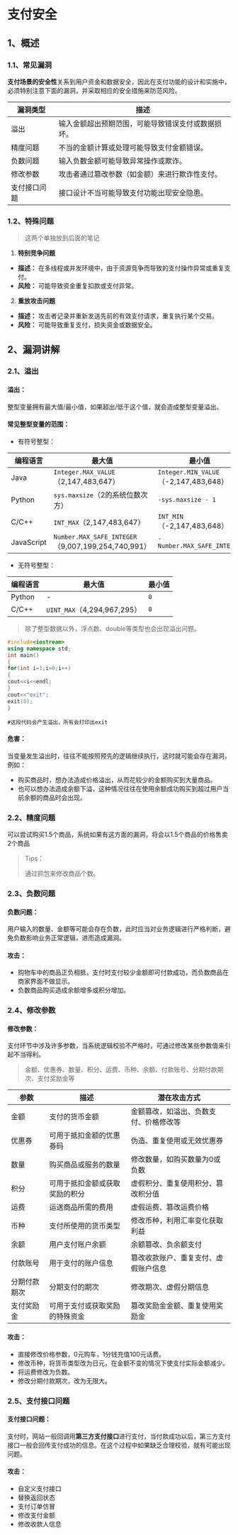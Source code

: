 # 支付安全

## 1、概述

### 1.1、常见漏洞

**支付场景的安全性**关系到用户资金和数据安全，因此在支付功能的设计和实施中，必须特别注意下面的漏洞，并采取相应的安全措施来防范风险。

| 漏洞类型     | 描述                                               |
| ------------ | -------------------------------------------------- |
| 溢出         | 输入金额超出预期范围，可能导致错误支付或数据损坏。 |
| 精度问题     | 不当的金额计算或处理可能导致支付金额错误。         |
| 负数问题     | 输入负数金额可能导致异常操作或欺诈。               |
| 修改参数     | 攻击者通过篡改参数（如金额）来进行欺诈性支付。     |
| 支付接口问题 | 接口设计不当可能导致支付功能出现安全隐患。         |

### 1.2、特殊问题

> 这两个单独放到后面的笔记

1. **特别竞争问题**

- **描述：** 在多线程或并发环境中，由于资源竞争而导致的支付操作异常或重复支付。
- **风险：** 可能导致资金重复扣款或支付异常。

2. **重放攻击问题**

- **描述：** 攻击者记录并重新发送先前的有效支付请求，重复执行某个交易。
- **风险：** 可能导致重复支付，损失资金或数据安全。

## 2、漏洞讲解

### 2.1、溢出

#### 溢出： 

整型变量拥有最大值/最小值，如果超出/低于这个值，就会造成整型变量溢出。

#### 常见整型变量的范围： 

- 有符号整型：

| 编程语言   | 最大值                                             | 最小值                                |
| ---------- | -------------------------------------------------- | ------------------------------------- |
| Java       | `Integer.MAX_VALUE`（2,147,483,647）               | `Integer.MIN_VALUE`（-2,147,483,648） |
| Python     | `sys.maxsize`（2的系统位数次方）                   | `-sys.maxsize - 1`                    |
| C/C++      | `INT_MAX`（2,147,483,647）                         | `INT_MIN`（-2,147,483,648）           |
| JavaScript | `Number.MAX_SAFE_INTEGER`（9,007,199,254,740,991） | `-Number.MAX_SAFE_INTEGER`            |

- 无符号整型：

| 编程语言 | 最大值                      | 最小值 |
| -------- | --------------------------- | ------ |
| Python   | -                           | `0`    |
| C/C++    | `UINT_MAX`（4,294,967,295） | `0`    |

>  除了整型数据以外，浮点数、double等类型也会出现溢出问题。

```c++
#include<iostream>
using namespace std;
int main()
{
for(int i=1;i>0;i++)
{
cout<<i<<endl;
}
cout<<"exit";
exit(0);
}
```

```
#这段代码会产生溢出，所有会打印出exit
```

#### 危害：

当变量发生溢出时，往往不能按照预先的逻辑继续执行，这时就可能会存在漏洞，例如：

- 购买商品时，想办法造成价格溢出，从而花较少的金额购买到大量商品。
- 也可以想办法造成余额下溢，这种情况往往在使用余额成功购买到超过用户当前余额的商品时会出现。

### 2.2、精度问题

可以尝试购买1.5个商品，系统如果有这方面的漏洞，将会以1.5个商品的价格售卖2个商品

> Tips：
>
> 通过抓包来修改商品个数。

### 2.3、负数问题

#### 负数问题： 

用户输入的数量、金额等可能会存在负数，此时应当对业务逻辑进行严格判断，避免负数影响业务正常逻辑，进而造成漏洞。

#### 攻击：

- 购物车中的商品正负相抵，支付时支付较少金额即可付款成功，而负数商品在商家界面不做显示。
- 负数商品购买造成余额增多或积分增加。

### 2.4、修改参数

#### 修改参数：

支付环节中涉及许多参数，当系统逻辑校验不严格时，可通过修改某些参数值来引起不当得利。

>  金额、优惠券、数量、积分、运费、币种、余额、付款账号、分期付款期次、支付奖励金等

| 参数         | 描述                           | 潜在攻击方式                           |
| ------------ | ------------------------------ | -------------------------------------- |
| 金额         | 支付的货币金额                 | 金额篡改，如溢出、负数支付、价格修改等 |
| 优惠券       | 可用于抵扣金额的优惠券码       | 伪造、重复使用或无效优惠券             |
| 数量         | 购买商品或服务的数量           | 修改数量，如购买数量为0或负数          |
| 积分         | 可用于抵扣金额或获取奖励的积分 | 虚假积分、重复使用积分、篡改积分值     |
| 运费         | 运送商品所需的费用             | 虚假运费、篡改运费价格                 |
| 币种         | 支付所使用的货币类型           | 修改币种，利用汇率变化获取利益         |
| 余额         | 用户支付账户余额               | 余额篡改、负余额支付                   |
| 付款账号     | 用于支付的账户信息             | 篡改收款账户、重复支付、虚假账户信息   |
| 分期付款期次 | 分期支付的期次                 | 修改期次、虚假分期信息                 |
| 支付奖励金   | 可用于支付或获取奖励的特殊资金 | 篡改奖励金金额、重复使用奖励金         |

#### 攻击：

- 直接修改价格参数，0元购车，1分钱充值100元话费。
- 修改币种，将货币类型改为日元，在金额不变的情况下使支付实际金额减少。
- 将运费修改为负数。
- 修改分期付款期次，改为无限大。

### 2.5、支付接口问题

#### 支付接口问题：

支付时，网站一般回调用**第三方支付接口**进行支付，当付款成功以后，第三方支付接口一般会回传支付成功的信息。在这个过程中如果缺乏合理校验，就有可能出现问题。

#### 攻击：

- 自定义支付接口
- 替换返回状态
- 支付订单仿冒
- 修改支付金额
- 修改收款人信息
